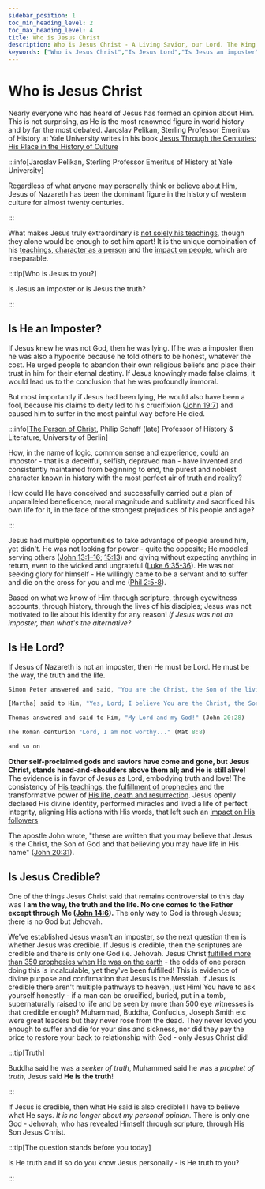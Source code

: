```yaml
---
sidebar_position: 1
toc_min_heading_level: 2
toc_max_heading_level: 4
title: Who is Jesus Christ
description: Who is Jesus Christ - A Living Savior, our Lord. The King of Kings! He is the way, the truth and the life - the only way to God. He suffered and bled for you and me; Jesus died on the cross and rose again to restore man to God!
keywords: ["Who is Jesus Christ","Is Jesus Lord","Is Jesus an imposter","Is Jesus alive","Is Jesus credible","experience Jesus now"]
---
```


# Who is Jesus Christ

Nearly everyone who has heard of Jesus has formed an opinion about Him. This is not surprising,
as He is the most renowned figure in world history and by far the most debated. Jaroslav
Pelikan, Sterling Professor Emeritus of History at Yale University writes in his book
[Jesus Through the Centuries: His Place in the History of Culture](https://www.amazon.com/Jesus-Through-Centuries-History-Culture/dp/0300079877)

:::info[Jaroslav Pelikan, Sterling Professor Emeritus of History at Yale University]

Regardless of what anyone may personally think or believe about Him, Jesus of Nazareth has been the
dominant figure in the history of western culture for almost twenty centuries.

:::

What makes Jesus truly extraordinary is [not solely his teachings](./crediblilty/teachings-of-jesus.md),
though they alone would be enough to set him apart! It is the unique combination of
his [teachings, character as a person](./crediblilty/teachings-of-jesus.md) and the
[impact on people](./crediblilty/the-martyrs.md), which are inseparable.

:::tip[Who is Jesus to you?]

Is Jesus an imposter or is Jesus the truth?

:::

## Is He an Imposter?

If Jesus knew he was not God, then he was lying. If he was a imposter then he was also a
hypocrite because he told others to be honest, whatever the cost. He urged people to abandon
their own religious beliefs and place their trust in him for their eternal destiny. If Jesus
knowingly made false claims, it would lead us to the conclusion that he was profoundly immoral. 

But most importantly if Jesus had been lying, He would also have been a fool, because his claims
to deity led to his crucifixion ([John 19:7](https://www.biblegateway.com/passage/?search=John%2019%3A7&version=NKJV))
and caused him to suffer in the most painful way before He died. 

:::info[[The Person of Christ](https://www.amazon.com/Person-Christ-Perfection-Humanity-Divinity/dp/1113222034), Philip Schaff (late) Professor of History & Literature, University of Berlin]

How, in the name of logic, common sense and experience, could an impostor - that is a
deceitful, selfish, depraved man - have invented and consistently maintained from beginning to
end, the purest and noblest character known in history with the most perfect air of truth
and reality? 

How could He have conceived and successfully carried out a plan of unparalleled beneficence,
moral magnitude and sublimity and sacrificed his own life for it, in the face of the strongest
prejudices of his people and age?

:::

Jesus had multiple opportunities to take advantage of people around him, yet didn't. He was not
looking for power - quite the opposite; He modeled serving others
([John 13:1–16](https://www.biblegateway.com/passage/?search=John%2013%3A1%E2%80%9316&version=NKJV);
[15:13](https://www.biblegateway.com/passage/?search=John%2015%3A13&version=NKJV)) and
giving without expecting anything in return, even to the wicked and ungrateful
([Luke 6:35-36](https://www.biblegateway.com/passage/?search=Luke%206%3A35-36&version=NKJV)).
He was not seeking glory for himself - He willingly came to be a servant and to suffer and die
on the cross for you and me ([Phil 2:5-8](https://www.biblegateway.com/passage/?search=Philippians%202%3A5-8&version=NKJV)).

Based on what we know of Him through scripture, through eyewitness accounts, through history,
through the lives of his disciples; Jesus was not motivated to lie about his identity for any
reason!  *If Jesus was not an imposter, then what's the alternative?*

## Is He Lord?

If Jesus of Nazareth is not an imposter, then He must be Lord. He must be the way, the truth
and the life.

```js 
Simon Peter answered and said, "You are the Christ, the Son of the living God." (Mat 16:13-20)

[Martha] said to Him, "Yes, Lord; I believe You are the Christ, the Son of God ..." (John 11:27)

Thomas answered and said to Him, "My Lord and my God!" (John 20:28) 

The Roman centurion "Lord, I am not worthy..." (Mat 8:8)

and so on 
```

**Other self-proclaimed gods and saviors have come and gone, but Jesus Christ, stands
head-and-shoulders above them all; and He is still alive!** The evidence is in favor of Jesus as Lord,
embodying truth and love! The consistency of [His teachings](./crediblilty/teachings-of-jesus.md),
the [fulfillment of prophecies](./crediblilty/prophecies-fulfilled.md) and the transformative power of
[His life, death and resurrection](./crediblilty/is-jesus-alive.md). Jesus openly declared
His divine identity, performed miracles and lived a life of perfect integrity, aligning
His actions with His words, that left such an [impact on His followers](./crediblilty/the-martyrs.md)

The apostle John wrote, "these are written that you may believe that Jesus is the Christ, the
Son of God and that believing you may have life in His name" ([John 20:31](https://www.biblegateway.com/passage/?search=John%2020%3A30-31&version=NKJV)).

## Is Jesus Credible?

One of the things Jesus Christ said that remains controversial to this day was **I am the way,
the truth and the life. No one comes to the Father except through Me ([John 14:6](https://www.biblegateway.com/passage/?search=John%2014%3A6&version=NKJV)).** The only
way to God is through Jesus; there is no God but Jehovah. 

We've established Jesus wasn't an imposter, so the next question then is whether Jesus was credible.
If Jesus is credible, then the scriptures are credible and there is only one God i.e. Jehovah. Jesus Christ
[fulfilled more than 350 prophesies when He was on the earth](./crediblilty/prophecies-fulfilled.md) -
the odds of one person doing this is incalculable, yet they've been fulfilled! This is evidence
of divine purpose and confirmation that Jesus is the Messiah. If Jesus is credible there aren't
multiple pathways to heaven, just Him! You have to ask yourself honestly - if a man can be crucified,
buried, put in a tomb, supernaturally raised to life and be seen by more than 500 eye witnesses
is that credible enough? Muhammad, Buddha, Confucius, Joseph Smith etc were great leaders but they never
rose from the dead. They never loved you enough to suffer and die for your sins and sickness,
nor did they pay the price to restore your back to relationship with God - only Jesus Christ did!

:::tip[Truth]

Buddha said he was a *seeker of truth*, Muhammed said he was a *prophet of truth*,
Jesus said **He is the truth**!

:::

If Jesus is credible, then what He said is also credible! I have to believe what He says. *It
is no longer about my personal opinion.* There is only one God - Jehovah, who has revealed Himself
through scripture, through His Son Jesus Christ.

:::tip[The question stands before you today]

Is He truth and if so do you know Jesus personally - is He truth to you?

:::

